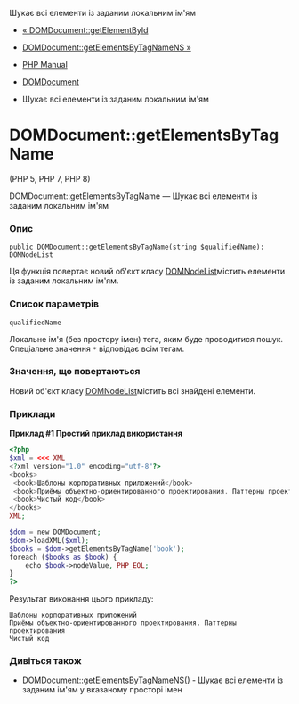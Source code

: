 Шукає всі елементи із заданим локальним ім'ям

-   [« DOMDocument::getElementById](domdocument.getelementbyid.md)
    
-   [DOMDocument::getElementsByTagNameNS »](domdocument.getelementsbytagnamens.md)
    
-   [PHP Manual](index.md)
    
-   [DOMDocument](class.domdocument.md)
    
-   Шукає всі елементи із заданим локальним ім'ям
    

# DOMDocument::getElementsByTagName

(PHP 5, PHP 7, PHP 8)

DOMDocument::getElementsByTagName — Шукає всі елементи із заданим локальним ім'ям

### Опис

```methodsynopsis
public DOMDocument::getElementsByTagName(string $qualifiedName): DOMNodeList
```

Ця функція повертає новий об'єкт класу [DOMNodeList](class.domnodelist.md)містить елементи із заданим локальним ім'ям.

### Список параметрів

`qualifiedName`

Локальне ім'я (без простору імен) тега, яким буде проводитися пошук. Спеціальне значення `*` відповідає всім тегам.

### Значення, що повертаються

Новий об'єкт класу [DOMNodeList](class.domnodelist.md)містить всі знайдені елементи.

### Приклади

**Приклад #1 Простий приклад використання**

```php
<?php
$xml = <<< XML
<?xml version="1.0" encoding="utf-8"?>
<books>
 <book>Шаблоны корпоративных приложений</book>
 <book>Приёмы объектно-ориентированного проектирования. Паттерны проектирования</book>
 <book>Чистый код</book>
</books>
XML;

$dom = new DOMDocument;
$dom->loadXML($xml);
$books = $dom->getElementsByTagName('book');
foreach ($books as $book) {
    echo $book->nodeValue, PHP_EOL;
}
?>
```

Результат виконання цього прикладу:

```
Шаблоны корпоративных приложений
Приёмы объектно-ориентированного проектирования. Паттерны проектирования
Чистый код
```

### Дивіться також

-   [DOMDocument::getElementsByTagNameNS()](domdocument.getelementsbytagnamens.md) - Шукає всі елементи із заданим ім'ям у вказаному просторі імен